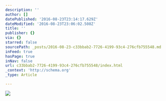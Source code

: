 ```yaml
---
description: ''
author: []
datePublished: '2016-08-23T23:14:17.629Z'
dateModified: '2016-08-23T23:06:02.508Z'
title: ''
publisher: {}
via: {}
starred: false
sourcePath: _posts/2016-08-23-c33bbab2-7726-4199-93c4-276cfb755548.md
inFeed: true
hasPage: true
inNav: false
url: c33bbab2-7726-4199-93c4-276cfb755548/index.html
_context: 'http://schema.org'
_type: Article

---
```

![](https://the-grid-user-content.s3-us-west-2.amazonaws.com/716285bd-861f-4d8e-9bdf-21b4b430de0a.jpg)